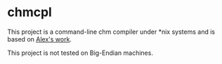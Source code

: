 <!--

  Copyright(C) 2018 Xin YUAN <yxxinyuan@zju.edu.cn>

  This file is part of chmcpl.

  chmcpl is free software: you can redistribute it and/or modify
  it under the terms of the GNU General Public License as published by
  the Free Software Foundation, either version 3 of the License, or
  (at your option) any later version.

  chmcpl is distributed in the hope that it will be useful,
  but WITHOUT ANY WARRANTY; without even the implied warranty of
  MERCHANTABILITY or FITNESS FOR A PARTICULAR PURPOSE.  See the
  GNU General Public License for more details.

  You should have received a copy of the GNU General Public License
  along with chmcpl.  If not, see <http://www.gnu.org/licenses/>.

-->

# chmcpl

This project is a command-line chm compiler under *nix systems
and is based on [Alex's work](https://sourceforge.net/projects/chmc/ "chmc").

This project is not tested on Big-Endian machines.

